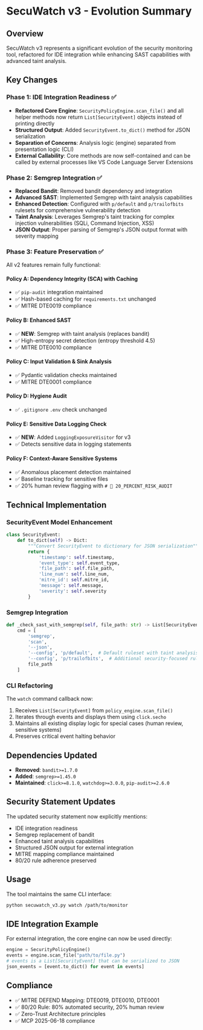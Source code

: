 # SecuWatch v3 - Evolution Summary

## Overview
SecuWatch v3 represents a significant evolution of the security monitoring tool, refactored for IDE integration while enhancing SAST capabilities with advanced taint analysis.

## Key Changes

### Phase 1: IDE Integration Readiness ✅
- **Refactored Core Engine**: `SecurityPolicyEngine.scan_file()` and all helper methods now return `List[SecurityEvent]` objects instead of printing directly
- **Structured Output**: Added `SecurityEvent.to_dict()` method for JSON serialization
- **Separation of Concerns**: Analysis logic (engine) separated from presentation logic (CLI)
- **External Callability**: Core methods are now self-contained and can be called by external processes like VS Code Language Server Extensions

### Phase 2: Semgrep Integration ✅
- **Replaced Bandit**: Removed bandit dependency and integration
- **Advanced SAST**: Implemented Semgrep with taint analysis capabilities
- **Enhanced Detection**: Configured with `p/default` and `p/trailofbits` rulesets for comprehensive vulnerability detection
- **Taint Analysis**: Leverages Semgrep's taint tracking for complex injection vulnerabilities (SQLi, Command Injection, XSS)
- **JSON Output**: Proper parsing of Semgrep's JSON output format with severity mapping

### Phase 3: Feature Preservation ✅
All v2 features remain fully functional:

#### Policy A: Dependency Integrity (SCA) with Caching
- ✅ `pip-audit` integration maintained
- ✅ Hash-based caching for `requirements.txt` unchanged
- ✅ MITRE DTE0019 compliance

#### Policy B: Enhanced SAST
- ✅ **NEW**: Semgrep with taint analysis (replaces bandit)
- ✅ High-entropy secret detection (entropy threshold 4.5)
- ✅ MITRE DTE0010 compliance

#### Policy C: Input Validation & Sink Analysis
- ✅ Pydantic validation checks maintained
- ✅ MITRE DTE0001 compliance

#### Policy D: Hygiene Audit
- ✅ `.gitignore` `.env` check unchanged

#### Policy E: Sensitive Data Logging Check
- ✅ **NEW**: Added `LoggingExposureVisitor` for v3
- ✅ Detects sensitive data in logging statements

#### Policy F: Context-Aware Sensitive Systems
- ✅ Anomalous placement detection maintained
- ✅ Baseline tracking for sensitive files
- ✅ 20% human review flagging with `# 🚨 20_PERCENT_RISK_AUDIT`

## Technical Implementation

### SecurityEvent Model Enhancement
```python
class SecurityEvent:
    def to_dict(self) -> Dict:
        """Convert SecurityEvent to dictionary for JSON serialization"""
        return {
            'timestamp': self.timestamp,
            'event_type': self.event_type,
            'file_path': self.file_path,
            'line_num': self.line_num,
            'mitre_id': self.mitre_id,
            'message': self.message,
            'severity': self.severity
        }
```

### Semgrep Integration
```python
def _check_sast_with_semgrep(self, file_path: str) -> List[SecurityEvent]:
    cmd = [
        'semgrep', 
        'scan', 
        '--json', 
        '--config', 'p/default',  # Default ruleset with taint analysis
        '--config', 'p/trailofbits',  # Additional security-focused rules
        file_path
    ]
```

### CLI Refactoring
The `watch` command callback now:
1. Receives `List[SecurityEvent]` from `policy_engine.scan_file()`
2. Iterates through events and displays them using `click.secho`
3. Maintains all existing display logic for special cases (human review, sensitive systems)
4. Preserves critical event halting behavior

## Dependencies Updated
- **Removed**: `bandit>=1.7.0`
- **Added**: `semgrep>=1.45.0`
- **Maintained**: `click>=8.1.0`, `watchdog>=3.0.0`, `pip-audit>=2.6.0`

## Security Statement Updates
The updated security statement now explicitly mentions:
- IDE integration readiness
- Semgrep replacement of bandit
- Enhanced taint analysis capabilities
- Structured JSON output for external integration
- MITRE mapping compliance maintained
- 80/20 rule adherence preserved

## Usage
The tool maintains the same CLI interface:
```bash
python secuwatch_v3.py watch /path/to/monitor
```

## IDE Integration Example
For external integration, the core engine can now be used directly:
```python
engine = SecurityPolicyEngine()
events = engine.scan_file("path/to/file.py")
# events is a List[SecurityEvent] that can be serialized to JSON
json_events = [event.to_dict() for event in events]
```

## Compliance
- ✅ MITRE DEFEND Mapping: DTE0019, DTE0010, DTE0001
- ✅ 80/20 Rule: 80% automated security, 20% human review
- ✅ Zero-Trust Architecture principles
- ✅ MCP 2025-06-18 compliance
